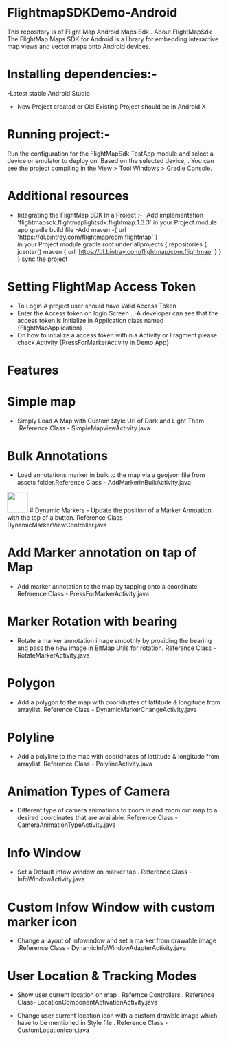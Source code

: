 # FlightmapSDKDemo-Android
This repository is of Flight Map Android Maps Sdk .
About FlightMapSdk
The FlightMap Maps SDK for Android is a library for embedding interactive map views and  vector maps onto Android devices.
# Installing dependencies:-
-Latest stable Android Studio
- New Project created or Old Existing Project should be in Android X 
# Running project:-
Run the configuration for the FlightMapSdk TestApp module and select a device or emulator to deploy on. Based on the selected device, . You can see the project compiling in the View > Tool Windows > Gradle Console.
# Additional resources
- Integrating  the  FlightMap SDK In a Project :-
-Add implementation 'flightmapsdk.flightmaplightsdk:flightmap:1.3.3'  in your Project module app gradle build file
-Add maven 
-{ url 'https://dl.bintray.com/flightmap/com.flightmap' }  
in your Project module gradle root under 
allprojects {
    repositories {
        jcenter()
        maven { url 'https://dl.bintray.com/flightmap/com.flightmap' } 
    }
}
sync the project

# Setting FlightMap Access Token
- To Login A project user should have Valid Access Token 
- Enter the Access token on login Screen .
-A developer can see that the access token is Initialize in Application class named  {FlightMapApplication} 
- On how to intialize a access token within a Activity or Fragment please check Activity {PressForMarkerActivity in Demo App}

#  Features

# Simple map
- Simply Load A Map with Custom Style Url  of Dark and Light Them .Reference Class - SimpleMapviewActivity.java

# Bulk Annotations
- Load annotations marker in bulk  to the map via a geojson file from assets folder.Reference Class - AddMarkerinBulkActivity.java
<img src="https://github.com/jungleworks/FlightmapSDKDemo-Android/blob/master/addmarkerinbulk.gif" width="48">
# Dynamic Markers
- Update the position of a Marker Annoation  with the tap of a button. Reference Class - DynamicMarkerViewController.java

# Add  Marker annotation on tap of Map
- Add marker annotation to the map by tapping onto a coordinate Reference Class - PressForMarkerActivity.java

# Marker Rotation with bearing 
- Rotate a marker annotation image smoothly by providing the bearing and pass the new image in BitMap Utils for rotation. Reference Class - RotateMarkerActivity.java

# Polygon
- Add a polygon to the map with  cooridnates of lattitude & longitude  from arraylist. Reference Class - DynamicMarkerChangeActivity.java

# Polyline
- Add a polyline to the map with  cooridnates of lattitude & longitude  from arraylist. Reference Class - PolylineActivity.java

# Animation Types of Camera 
- Different type of camera animations to zoom in and zoom out map to a desired coordinates  that are available. Reference Class - CameraAnimationTypeActivity.java

# Info Window
- Set a Default  infow window on marker tap . Reference Class - InfoWindowActivity.java

# Custom Infow Window with custom marker icon
- Change a layout of infowindow  and set a marker from drawable  image .Reference Class - DynamicInfoWindowAdapterActivity.java 

# User Location & Tracking Modes
 - Show user current  location on map . Refernce Controllers . Reference Class- LocationComponentActivationActivity.java
 
 - Change user current location icon with a custom drawble image which have to be mentioned in Style file . Reference Class - CustomLocationIcon.java






 











